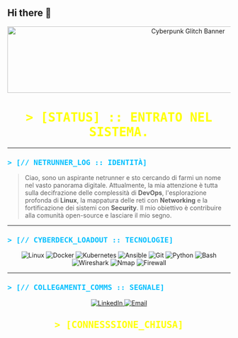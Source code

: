 ## Hi there 👋

<div align="center">
  <img src="https://media.giphy.com/media/oenrua2s7L0fCuh25b/giphy.gif" width="800" height="150" alt="Cyberpunk Glitch Banner"/>
</div>

<h1 align="center">
  <samp style="color:#FFFF00;">
    &gt; [STATUS] :: ENTRATO NEL SISTEMA.
  </samp>
</h1>

---

### <samp style="color:#00BFFF;">&gt; [// NETRUNNER_LOG :: IDENTITÀ]</samp>

> Ciao, sono un aspirante netrunner e sto cercando di farmi un nome nel vasto panorama digitale. Attualmente, la mia attenzione è tutta sulla decifrazione delle complessità di **DevOps**, l'esplorazione profonda di **Linux**, la mappatura delle reti con **Networking** e la fortificazione dei sistemi con **Security**. Il mio obiettivo è contribuire alla comunità open-source e lasciare il mio segno.

---

### <samp style="color:#00BFFF;">&gt; [// CYBERDECK_LOADOUT :: TECNOLOGIE]</samp>

<p align="center">
  <img src="https://img.shields.io/badge/Linux-FCC624?style=for-the-badge&logo=linux&logoColor=black" alt="Linux"/>
  <img src="https://img.shields.io/badge/Docker-2496ED?style=for-the-badge&logo=docker&logoColor=white" alt="Docker"/>
  <img src="https://img.shields.io/badge/Kubernetes-326CE5?style=for-the-badge&logo=kubernetes&logoColor=white" alt="Kubernetes"/>
  <img src="https://img.shields.io/badge/Ansible-EE0000?style=for-the-badge&logo=ansible&logoColor=white" alt="Ansible"/>
  <img src="https://img.shields.io/badge/Git-F05032?style=for-the-badge&logo=git&logoColor=white" alt="Git"/>
  <img src="https://img.shields.io/badge/Python-3776AB?style=for-the-badge&logo=python&logoColor=white" alt="Python"/>
  <img src="https://img.shields.io/badge/Bash-4EAA25?style=for-the-badge&logo=GNU%20Bash&logoColor=white" alt="Bash"/>
  <img src="https://img.shields.io/badge/Wireshark-1679A7?style=for-the-badge&logo=wireshark&logoColor=white" alt="Wireshark"/>
  <img src="https://img.shields.io/badge/Nmap-76428A?style=for-the-badge&logo=nmap&logoColor=white" alt="Nmap"/>
  <img src="https://img.shields.io/badge/Firewall-FF5733?style=for-the-badge&logo=firewall&logoColor=white" alt="Firewall"/>
</p>

---

### <samp style="color:#00BFFF;">&gt; [// COLLEGAMENTI_COMMS :: SEGNALE]</samp>

<p align="center">
  <a href="[https://www.linkedin.com/in/alessandro-scalzulli-abb99a15a/]">
    <img src="https://img.shields.io/badge/LinkedIn-0077B5?style=for-the-badge&logo=linkedin&logoColor=white" alt="LinkedIn"/>
  </a>
  <a href="mailto:alessandro.scalzulli@gmail.com">
    <img src="https://img.shields.io/badge/Email-D14836?style=for-the-badge&logo=gmail&logoColor=white" alt="Email"/>
  </a>
</p>

<h2 align="center">
  <samp style="color:#FFFF00;">
    &gt; [CONNESSSIONE_CHIUSA]
  </samp>
</h2>
